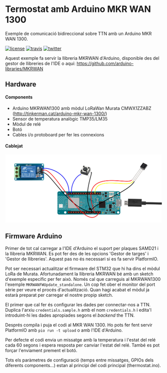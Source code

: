 # Termostat amb Arduino MKR WAN 1300

Exemple de comunicació bidireccional sobre TTN amb un Arduino MKR WAN 1300.

[![license](https://img.shields.io/github/license/ttncat/termostat.svg)](LICENSE)
[![travis](https://travis-ci.org/ttncat/termostat.svg?branch=master)](https://travis-ci.org/ttncat/termostat)
[![twitter](https://img.shields.io/twitter/follow/ttncat.svg?style=social)](https://twitter.com/intent/follow?screen_name=ttncat)

Aquest exemple fa servir la llibreria MKRWAN d'Arduino,
disponible des del gestor de llibreries de l'IDE o aquí:
https://github.com/arduino-libraries/MKRWAN

## Hardware

#### Components

* Arduino MKRWAN1300 amb mòdul LoRaWan Murata CMWX1ZZABZ (http://tinkerman.cat/arduino-mkr-wan-1300/)
* Sensor de temperatura analògic TMP35/LM35
* Mòdul de relé
* Botó
* Cables i/o protoboard per fer les connexions

#### Cablejat

![Cablejat](./images/thermostat-connections.jpg)

## Firmware Arduino

Primer de tot cal carregar a l'IDE d'Arduino el suport per plaques SAMD21 i la llibreria MKRWAN. Es pot fer des de les opcions 'Gestor de targes' i 'Gestor de llibreries'. Aquest pas no és necessari si es fa servir PlatformIO.

Pot ser necessari actualitzar el firmware del STM32 que hi ha dins el mòdul LoRa de Murata. Afortunadament la llibreria MKRWAN bé amb un sketch d'exemple específic per fer això. Només cal que carreguis al MKRWAN1300 l'exemple `MKRWANFWUpdate_standalone`. Un cop fet ober el monitor del port sèrie per veure el procés d'actualització. Quan hagi acabat el mòdul ja estarà preparat per carregar el nostre propip sketch.

El primer que cal fer és configurar les dades per connectar-nos a TTN. Duplica l'arxiu `credentials.sample.h` amb el nom `credentials.h` i edita'l introduint-hi les dades apropiades segons el *backend* the TTN.

Després compila i puja el codi al MKR WAN 1300. Ho pots fer fent servir PlatformIO amb `pio run -t upload` o amb l'IDE d'Arduino.

Per defecte el codi envia un missatge amb la temperatura i l'estat del relé cada 60 segons i espera resposta per canviar l'estat del relé. També es pot forçar l'enviament prement el botó.

Tots els paràmetres de configuració (temps entre missatges, GPIOs dels diferents components...) estan al principi del codi principal (thermostat.ino).

